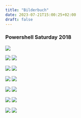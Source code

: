 ```yaml
---
title: "Bilderbuch"
date: 2023-07-21T15:00:25+02:00
draft: false
---
```


### Powershell Saturday 2018

![](/images/pssat2018/2018-10-01PSSatHannoverSpeakermini.jpg)

![](/images/pssat2018/img_5548mini.jpg) ![](/images/pssat2018/img_5551mini.jpg)  

![](/images/pssat2018/img_5553mini.jpg) ![](/images/pssat2018/img_5555mini.jpg)

![](/images/pssat2018/img_5567mini.jpg) ![](/images/pssat2018/img_5579mini.jpg)

![](/images/pssat2018/img_5573mini.jpg) ![](/images/pssat2018/img_5571mini.jpg)

![](/images/pssat2018/img_5584mini.jpg) ![](/images/pssat2018/img_5586mini.jpg)

![](/images/pssat2018/img_5587mini.jpg) ![](/images/pssat2018/img_5599mini.jpg)
